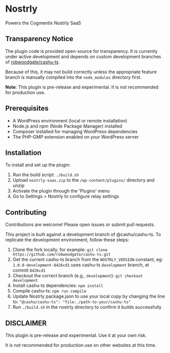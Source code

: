 # Nostrly

Powers the Cogmentis Nostrly SaaS

## Transparency Notice

The plugin code is provided open-source for transparency. It is currently under active development and depends on custom development branches of [robwoodgate/cashu-ts](https://github.com/robwoodgate/cashu-ts).

Because of this, it may not build correctly unless the appropriate feature branch is manually compiled into the `node_modules` directory first.

**Note**: This plugin is pre-release and experimental. It is not recommended for production use.

## Prerequisites

- A WordPress environment (local or remote installation)
- Node.js and npm (Node Package Manager) installed
- Composer installed for managing WordPress dependencies
- The PHP-GMP extension enabled on your WordPress server

## Installation

To install and set up the plugin:

1. Run the build script: `./build.sh`
2. Upload `nostrly-saas.zip` to the `/wp-content/plugins/` directory and unzip
3. Activate the plugin through the 'Plugins' menu
4. Go to Settings > Nostrly to configure relay settings

## Contributing

Contributions are welcome! Please open issues or submit pull requests.

This project is built against a development branch of @cashu/cashu-ts. To replicate the development environment, follow these steps:

1. Clone the fork locally, for example: `git clone https://github.com/robwoodgate/cashu-ts.git`
2. Get the current cashu-ts branch from the `NOSTRLY_VERSION` constant, eg: `1.0.0-development-8426cd1` uses cashu-ts `development` branch, at commit `8426cd1`
3. Checkout the correct branch (e.g., `development`): `git checkout development`
4. Install cashu-ts dependencies: `npm install`
5. Compile cashu-ts: `npm run compile`
6. Update Nostrly package.json to use your local copy by changing the line to: `"@cashu/cashu-ts": "file:./path-to-your/cashu-ts"`
7. Run `./build.sh` in the nostrly directory to confirm it builds successfully

## DISCLAIMER

This plugin is pre-release and experimental. Use it at your own risk.

It is not recommended for production use on other websites at this time.
